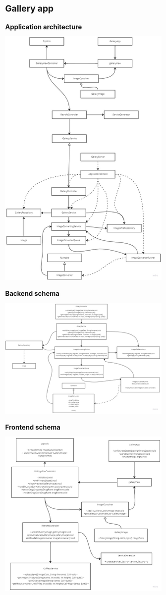 # Gallery app #
## Application architecture ##
![Screenshot](ArchitectureSchema.jpg)
## Backend schema ##
![Screenshot](BackendSchema.jpg)
## Frontend schema ##
![Screenshot](FrontendSchema.jpg)